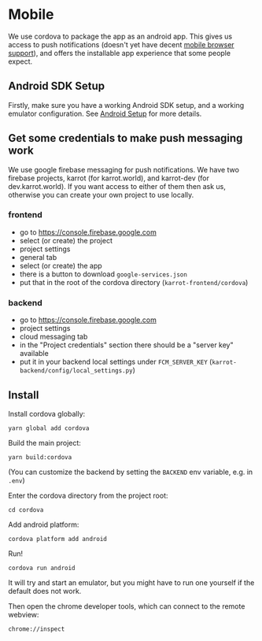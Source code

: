 # Mobile

We use cordova to package the app as an android app. This gives us access to push notifications (doesn't yet have decent [mobile browser support](https://caniuse.com/#feat=push-api)), and offers the installable app experience that some people expect.

## Android SDK Setup

Firstly, make sure you have a working Android SDK setup, and a working emulator configuration. See [Android Setup](android-sdk.md) for more details.

## Get some credentials to make push messaging work

We use google firebase messaging for push notifications. We have two firebase projects, karrot (for karrot.world), and karrot-dev (for dev.karrot.world). If you want access to either of them then ask us, otherwise you can create your own project to use locally.

### frontend

- go to https://console.firebase.google.com
- select (or create) the project
- project settings
- general tab
- select (or create) the app
- there is a button to download `google-services.json`
- put that in the root of the cordova directory (`karrot-frontend/cordova`)

### backend

- go to https://console.firebase.google.com
- project settings
- cloud messaging tab
- in the "Project credentials" section there should be a "server key" available
- put it in your backend local settings under `FCM_SERVER_KEY` (`karrot-backend/config/local_settings.py`)

## Install

Install cordova globally:

```
yarn global add cordova
```

Build the main project:
```
yarn build:cordova
```

(You can customize the backend by setting the `BACKEND` env variable, e.g. in `.env`)

Enter the cordova directory from the project root:
```
cd cordova
```

Add android platform:
```
cordova platform add android
```

Run!
```
cordova run android
```

It will try and start an emulator, but you might have to run one yourself if the default does not work.

Then open the chrome developer tools, which can connect to the remote webview:

```
chrome://inspect
```
